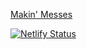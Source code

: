 [Makin' Messes](https://www.makinmesses.com/)

[![Netlify Status](https://api.netlify.com/api/v1/badges/f8ed3e47-0fdb-4c39-b9b2-7b85a938fd2a/deploy-status)](https://app.netlify.com/sites/makinmesses/deploys)
